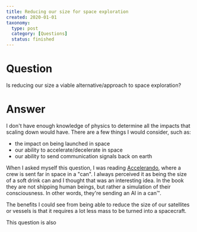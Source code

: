 ```yaml
---
title: Reducing our size for space exploration
created: 2020-01-01
taxonomy:
  type: post
  category: [Questions]
  status: finished
---
```


# Question
Is reducing our size a viable alternative/approach to space exploration?

# Answer
I don't have enough knowledge of physics to determine all the impacts that scaling down would have. There are a few things I would consider, such as:
* the impact on being launched in space
* our ability to accelerate/decelerate in space
* our ability to send communication signals back on earth

When I asked myself this question, I was reading [Accelerando](https://www.goodreads.com/book/show/17863.Accelerando), where a crew is sent far in space in a "can". I always perceived it as being the size of a soft drink can and I thought that was an interesting idea. In the book they are not shipping human beings, but rather a simulation of their consciousness. In other words, they're sending an AI in a can™.

The benefits I could see from being able to reduce the size of our satellites or vessels is that it requires a lot less mass to be turned into a spacecraft.

This question is also
